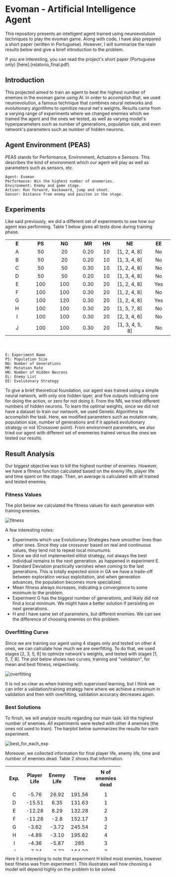 # Evoman - Artificial Intelligence Agent

This repository presents an intelligent agent trained using neuroevolution techniques to play the evoman game. Along with code, I have also prepared a short paper (written in Portuguese). However, I will summarize the main results below and give a brief introduction to the problem.

If you are interesting, you can read the project's short paper (Portuguese only) [here].(relatorio_final.pdf)
## Introduction

This projected aimed to train an agent to beat the highest number of enemies in the evoman game using AI. In order to accomplish that, we used neuroevolution, a famous technique that combines neural networks and evolutionary algorithms to opmitize neural net's weights. Results came from a varying range of experiments where we changed enemies which we trained the agent and the ones we tested, as well as varying model's hyperparameters such as number of generations, population size, and even network's parameters such as number of hidden neurons.

## Agent Environment (PEAS)

PEAS stands for Performance, Environment, Actuators e Sensors. This describes the kind of environment which our agent will play as well as parameters such as sensors, etc.

    Agent: Evoman
    Performance: Win the highest number of enemeries.
    Environment: Enemy and game stage.
    Action: Run forward, backaward, jump and shoot.
    Sensor: Distance from enemy and positon in the stage.

## Experiments

Like said previously, we did a different set of experiments to see how our agent was performing. Table 1 below gives all tests done during training phase.

<table style="height: 347px; width: 532px;">
<tbody>
<tr>
<td style="width: 61px; text-align: center;"><strong>E</strong></td>
<td style="width: 61px; text-align: center;"><strong>PS</strong></td>
<td style="width: 61px; text-align: center;"><strong>NG</strong></td>
<td style="width: 61px; text-align: center;"><strong>MR</strong></td>
<td style="width: 25px; text-align: center;"><strong>HN</strong></td>
<td style="width: 94.6px; text-align: center;"><strong>NE</strong></td>
<td style="width: 61.4px; text-align: center;"><strong>EE</strong></td>
</tr>
<tr>
<td style="width: 61px; text-align: center;">A</td>
<td style="width: 61px; text-align: center;">50</td>
<td style="width: 61px; text-align: center;">20</td>
<td style="width: 61px; text-align: center;">0.20</td>
<td style="width: 25px; text-align: center;">10</td>
<td style="width: 94.6px; text-align: center;">[1, 2, 4, 8]</td>
<td style="width: 61.4px; text-align: center;">No</td>
</tr>
<tr>
<td style="width: 61px; text-align: center;">B</td>
<td style="width: 61px; text-align: center;">50</td>
<td style="width: 61px; text-align: center;">20</td>
<td style="width: 61px; text-align: center;">0.20</td>
<td style="width: 25px; text-align: center;">10</td>
<td style="width: 94.6px; text-align: center;">[1, 3, 4, 8]</td>
<td style="width: 61.4px; text-align: center;">No</td>
</tr>
<tr>
<td style="width: 61px; text-align: center;">C</td>
<td style="width: 61px; text-align: center;">50</td>
<td style="width: 61px; text-align: center;">50</td>
<td style="width: 61px; text-align: center;">0.30</td>
<td style="width: 25px; text-align: center;">10</td>
<td style="width: 94.6px; text-align: center;">[1, 2, 4, 8]</td>
<td style="width: 61.4px; text-align: center;">No</td>
</tr>
<tr>
<td style="width: 61px; text-align: center;">D</td>
<td style="width: 61px; text-align: center;">50</td>
<td style="width: 61px; text-align: center;">50</td>
<td style="width: 61px; text-align: center;">0.20</td>
<td style="width: 25px; text-align: center;">10</td>
<td style="width: 94.6px; text-align: center;">[1, 3, 4, 8]</td>
<td style="width: 61.4px; text-align: center;">No</td>
</tr>
<tr>
<td style="width: 61px; text-align: center;">E</td>
<td style="width: 61px; text-align: center;">100</td>
<td style="width: 61px; text-align: center;">100</td>
<td style="width: 61px; text-align: center;">0.30</td>
<td style="width: 25px; text-align: center;">20</td>
<td style="width: 94.6px; text-align: center;">[1, 2, 4, 8]</td>
<td style="width: 61.4px; text-align: center;">Yes</td>
</tr>
<tr>
<td style="width: 61px; text-align: center;">F</td>
<td style="width: 61px; text-align: center;">100</td>
<td style="width: 61px; text-align: center;">100</td>
<td style="width: 61px; text-align: center;">0.30</td>
<td style="width: 25px; text-align: center;">20</td>
<td style="width: 94.6px; text-align: center;">[1, 2, 4, 8]</td>
<td style="width: 61.4px; text-align: center;">No</td>
</tr>
<tr>
<td style="width: 61px; text-align: center;">G</td>
<td style="width: 61px; text-align: center;">100</td>
<td style="width: 61px; text-align: center;">120</td>
<td style="width: 61px; text-align: center;">0.30</td>
<td style="width: 25px; text-align: center;">20</td>
<td style="width: 94.6px; text-align: center;">[1, 2, 4, 8]</td>
<td style="width: 61.4px; text-align: center;">Yes</td>
</tr>
<tr>
<td style="width: 61px; text-align: center;">H</td>
<td style="width: 61px; text-align: center;">100</td>
<td style="width: 61px; text-align: center;">100</td>
<td style="width: 61px; text-align: center;">0.30</td>
<td style="width: 25px; text-align: center;">20</td>
<td style="width: 94.6px; text-align: center;">[1, 5, 7, 8]</td>
<td style="width: 61.4px; text-align: center;">No</td>
</tr>
<tr>
<td style="width: 61px; text-align: center;">I</td>
<td style="width: 61px; text-align: center;">100</td>
<td style="width: 61px; text-align: center;">100</td>
<td style="width: 61px; text-align: center;">0.30</td>
<td style="width: 25px; text-align: center;">20</td>
<td style="width: 94.6px; text-align: center;">[2, 3, 4, 6]</td>
<td style="width: 61.4px; text-align: center;">No</td>
</tr>
<tr>
<td style="width: 61px; text-align: center;">J</td>
<td style="width: 61px; text-align: center;">100</td>
<td style="width: 61px; text-align: center;">100</td>
<td style="width: 61px; text-align: center;">0.30</td>
<td style="width: 25px; text-align: center;">20</td>
<td style="width: 94.6px; text-align: center;">[1, 3, 4, 5, 8]</td>
<td style="width: 61.4px; text-align: center;">No</td>
</tr>
</tbody>
</table>

    E: Experiment Name
    PS: Population Size
    NG: Number of Generations
    MR: Mutation Rate
    HN: Number of Hidden Neurons
    EL: Enemy List
    EE: Evolutonary Strategy

To give a brief theoretical foundation, our agent was trained using a simple neural network, with only one hidden layer, and five outputs indicating one for doing the action, or zero for not doing it. From the NN, we tried different numbers of hidden neurons. To learn the optimal weights, since we did not have a dataset to train our nwtwork, we used Genetic Algorithms to accomplish the task. Here, we modified parameters such as mutation rate, population size, number of generations and if it applied evolutionary strategy or not (Crossover point). From environment parameters, we also tried our agent with different set of enemeries trained versus the ones we tested our results.

## Result Analysis

Our biggest objective was to kill the highest number of enemies. However, we have a fitness function calculated based on the enemy life, player life and time spent on the stage. Then, an average is calculated with all trained and tested enemies.

### Fitness Values

The plot below we calculated the fitness values for each generation with training enemies.

![fitness](figures/all_fitness.png)

A few interesting notes:
 - Experiments which use Evolutionary Strategies have smoother lines than other ones. Since they use crossover based on real and continuous values, they tend not to repeat local minumums.
 - Since we did not implemented elitist strategy, not always the best individual remains to the next generation. as happened in experiment E.
 - Standard Deviation practically vanishes when coming to the last generations. This is totally expected since in GA we have a trade-off between exploration versus exploitation, and when generation advances, the population becomes more specialized.
 - Mean fitness always increases, indicating a convergence to some minimum to the problem.
 - Experiment G has the biggest number of generations, and likely did not find a local minimum. We might have a better solution if persisting on next generations. 
 - H and I have same set of parameters, but different enemies. We can see the difference of choosing enemies on this problem.

 ### Overfitting Curve

 Since we are training our agent using 4 stages only and tested on other 4 ones, we can calculate how much we are overfitting. To do that, we used stages [2, 3, 5, 6] to optmize network's weights, and tested with stages [1, 5, 7, 8]. The plot below shows two curves, training and "validation", for mean and best fitness, respectively. 

 ![overfitting](figures/overfitting.png)

 It is not so clear as when training with supervised learning, but I think we can infer a validation/training strategy here where we achieve a minimum in validation and then with overfitting, validation accuracy decreases again.

### Best Solutions

To finish, we will analyze results regarding our main task: kill the highest number of enemies. All experiments were tested with other 4 enemies (the ones not used to train). The barplot below summarizes the results for each experiment.


 ![best_for_each_exp](figures/best_for_each_exp.png)

Moreover, we collected information for final player life, enemy life, time and number of enemies dead. Table 2 shows that information.

<table style="height: 272px; width: 371.6px;">
<tbody>
<tr>
<td style="width: 59px; text-align: center;"><strong>Exp.</strong></td>
<td style="width: 59px; text-align: center;"><strong>Player Life</strong></td>
<td style="width: 59px; text-align: center;">
<p><strong>Enemy Life</strong></p>
</td>
<td style="width: 59px; text-align: center;"><strong>Time</strong></td>
<td style="width: 105.6px; text-align: center;"><strong>N of enemies dead</strong></td>
</tr>
<tr>
<td style="width: 59px; text-align: center;">C</td>
<td style="width: 59px; text-align: center;">-5.76</td>
<td style="width: 59px; text-align: center;">26.92</td>
<td style="width: 59px; text-align: center;">191.56</td>
<td style="width: 105.6px; text-align: center;">1</td>
</tr>
<tr>
<td style="width: 59px; text-align: center;">D</td>
<td style="width: 59px; text-align: center;">-15.51</td>
<td style="width: 59px; text-align: center;">6.35</td>
<td style="width: 59px; text-align: center;">131.63</td>
<td style="width: 105.6px; text-align: center;">1</td>
</tr>
<tr>
<td style="width: 59px; text-align: center;">E</td>
<td style="width: 59px; text-align: center;">-12.28</td>
<td style="width: 59px; text-align: center;">8.29</td>
<td style="width: 59px; text-align: center;">132.28</td>
<td style="width: 105.6px; text-align: center;">2</td>
</tr>
<tr>
<td style="width: 59px; text-align: center;">F</td>
<td style="width: 59px; text-align: center;">-11.28</td>
<td style="width: 59px; text-align: center;">-2.8</td>
<td style="width: 59px; text-align: center;">152.17</td>
<td style="width: 105.6px; text-align: center;">3</td>
</tr>
<tr>
<td style="width: 59px; text-align: center;">G</td>
<td style="width: 59px; text-align: center;">-3.62</td>
<td style="width: 59px; text-align: center;">-3.72</td>
<td style="width: 59px; text-align: center;">245.54</td>
<td style="width: 105.6px; text-align: center;">2</td>
</tr>
<tr>
<td style="width: 59px; text-align: center;">H</td>
<td style="width: 59px; text-align: center;">-4.89</td>
<td style="width: 59px; text-align: center;">-3.10</td>
<td style="width: 59px; text-align: center;">195.82</td>
<td style="width: 105.6px; text-align: center;">4</td>
</tr>
<tr>
<td style="width: 59px; text-align: center;">I</td>
<td style="width: 59px; text-align: center;">-4.36</td>
<td style="width: 59px; text-align: center;">-5.87</td>
<td style="width: 59px; text-align: center;">285</td>
<td style="width: 105.6px; text-align: center;">3</td>
</tr>
<tr>
<td style="width: 59px; text-align: center;">J</td>
<td style="width: 59px; text-align: center;">-7.24</td>
<td style="width: 59px; text-align: center;">-3.73</td>
<td style="width: 59px; text-align: center;">164.39</td>
<td style="width: 105.6px; text-align: center;">3</td>
</tr>
</tbody>
</table>


Here it is interesting to note that experiment H killed most enemies, however best fitness was from experiment I. This illustrates well how choosing a model will depend highly on the problem to be solved.


